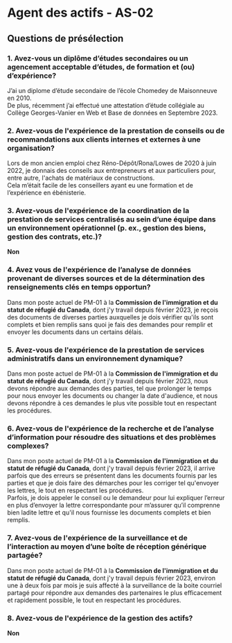 # Agent des actifs - AS-02
## Questions de présélection 
### 1. Avez-vous un diplôme d’études secondaires ou un agencement acceptable d’études, de formation et (ou) d’expérience?
J’ai un diplome d’étude secondaire de l’école Chomedey de Maisonneuve en 2010.  
De plus, récemment j’ai effectué une attestation d’étude collégiale au Collège Georges-Vanier en Web et Base de données en Septembre 2023.
### 2. Avez-vous de l'expérience de la prestation de conseils ou de recommandations aux clients internes et externes à une organisation?
Lors de mon ancien emploi chez Réno-Dépôt/Rona/Lowes de 2020 à juin 2022, je donnais des conseils aux entrepreneurs et aux particuliers pour, entre autre, l'achats de matériaux de constructions.  
Cela m’était facile de les conseillers ayant eu une formation et de l’expérience en ébénisterie.
### 3. Avez-vous de l'expérience de la coordination de la prestation de services centralisés au sein d’une équipe dans un environnement opérationnel (p. ex., gestion des biens, gestion des contrats, etc.)?
**Non**
### 4. Avez vous de l'expérience de l’analyse de données provenant de diverses sources et de la détermination des renseignements clés en temps opportun?
Dans mon poste actuel de PM-01 à la **Commission de l'immigration et du statut de réfugié du Canada**, dont j'y travail depuis février 2023, je reçois des documents de diverses parties auxquelles je dois vérifier qu'ils sont complets et bien remplis sans quoi je fais des demandes pour remplir et envoyer les documents dans un certains délais.
### 5. Avez-vous de l'expérience de la prestation de services administratifs dans un environnement dynamique?
Dans mon poste actuel de PM-01 à la **Commission de l'immigration et du statut de réfugié du Canada**, dont j'y travail depuis février 2023, nous devons répondre aux demandes des parties, tel que prolonger le temps pour nous envoyer les documents ou changer la date d'audience, et nous devons répondre à ces demandes le plus vite possible tout en respectant les procédures.
### 6. Avez-vous de l'expérience de la recherche et de l’analyse d’information pour résoudre des situations et des problèmes complexes?
Dans mon poste actuel de PM-01 à la **Commission de l'immigration et du statut de réfugié du Canada**, dont j'y travail depuis février 2023, il arrive parfois que des erreurs se présentent dans les documents fournis par les parties et que je dois faire des démarches pour les corriger tel qu'envoyer les lettres, le tout en respectant les procédures.  
Parfois, je dois appeler le conseil ou le demandeur pour lui expliquer l’erreur en plus d’envoyer la lettre correspondante pour m’assurer qu’il comprenne bien ladite lettre et qu'il nous fournisse les documents complets et bien remplis.
### 7. Avez-vous de l'expérience de la surveillance et de l’interaction au moyen d’une boîte de réception générique partagée?
Dans mon poste actuel de PM-01 à la **Commission de l'immigration et du statut de réfugié du Canada**, dont j'y travail depuis février 2023, environ une à deux fois par mois je suis affecté à la surveillance de la boite courriel partagé pour répondre aux demandes des partenaires le plus efficacement et rapidement possible, le tout en respectant les procédures.
### 8. Avez-vous de l'expérience de la gestion des actifs?
**Non**